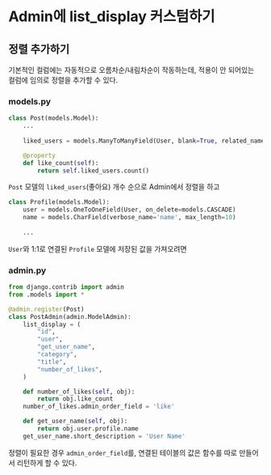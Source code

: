 # Admin에 list_display 커스텀하기  

## 정렬 추가하기  
기본적인 컬럼에는 자동적으로 오름차순/내림차순이 작동하는데, 적용이 안 되어있는 컬럼에 임의로 정렬을 추가할 수 있다.  
### models.py  
```python
class Post(models.Model):
    ...
    
    liked_users = models.ManyToManyField(User, blank=True, related_name="liked_users", through="Like")

    @property
    def like_count(self):
        return self.liked_users.count()
```
`Post` 모델의 `liked_users`(좋아요) 개수 순으로 Admin에서 정렬을 하고  
```python
class Profile(models.Model):
    user = models.OneToOneField(User, on_delete=models.CASCADE)
    name = models.CharField(verbose_name='name', max_length=10)
    
    ...
```
`User`와 1:1로 연결된 `Profile` 모델에 저장된 값을 가져오려면  

### admin.py  
```python
from django.contrib import admin
from .models import *

@admin.register(Post)
class PostAdmin(admin.ModelAdmin):
    list_display = (
        "id",
        "user",
        "get_user_name",
        "category",
        "title",
        "number_of_likes",
    )

    def number_of_likes(self, obj):
        return obj.like_count
    number_of_likes.admin_order_field = 'like'

    def get_user_name(self, obj):
        return obj.user.profile.name
    get_user_name.short_description = 'User Name'
```
정렬이 필요한 경우 `admin_order_field`를, 연결된 테이블의 값은 함수를 따로 만들어서 리턴하게 할 수 있다.

